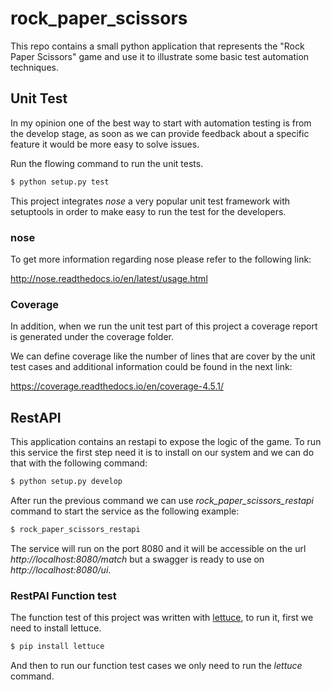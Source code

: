 # rock_paper_scissors

This repo contains a small python application that represents the "Rock Paper Scissors" game and use it to illustrate some basic test automation techniques.

## Unit Test

In my opinion one of the best way to start with automation testing is from the develop stage, as soon as we can provide feedback about a specific feature it would be more easy to solve issues.

Run the flowing command to run the unit tests.

```bash
$ python setup.py test
```

This project integrates *nose* a very popular unit test framework with setuptools in order to make easy to run the test for the developers.


### nose

To get more information regarding nose please refer to the following link:

http://nose.readthedocs.io/en/latest/usage.html

### Coverage

In addition, when we run the unit test part of this project a coverage report is generated under the coverage folder.


We can define coverage like the number of lines that are cover by the unit test cases and additional information could be found in the next link:

https://coverage.readthedocs.io/en/coverage-4.5.1/

## RestAPI

This application contains an restapi to expose the logic of the game. To run this service the first step need it is to install on our system and we can do that with the following command:

```bash
$ python setup.py develop
```

After run the previous command we can use *rock_paper_scissors_restapi* command to start the service as the following example:

```bash
$ rock_paper_scissors_restapi
```

The service will run on the port 8080 and it will be accessible on the url *http://localhost:8080/match* but a swagger is ready to use on *http://localhost:8080/ui*.


### RestPAI Function test

The function test of this project was written with [lettuce](http://lettuce.it/tutorial/simple.html), to run it, first we need to install lettuce.

```bash
$ pip install lettuce
```

And then to run our function test cases we only need to run the *lettuce* command.

